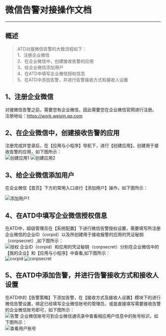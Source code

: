 ﻿
# 微信告警对接操作文档
------

## 概述

> ATD对接微信告警的大致流程如下：<br/>
> 1、注册企业微信<br/>
> 2、在企业微信中，创建接收告警的应用<br/>
> 3、给企业微信添加用户<br/>
> 4、在ATD中填写企业微信授权信息<br/>
> 5、在ATD中添加告警，并进行告警接收方式和接收人设置<br/>



## 1、注册企业微信

对接微信告警之前，需要您有企业微信，因此需要您在企业微信官网进行注册。<br/>
注册地址：https://work.weixin.qq.com<br/>

## 2、在企业微信中，创建接收告警的应用

注册完成并登录后，在【应用与小程序】导航下，进行【创建应用】，创建用于接收告警的应用，如下图所示：<br/>
![创建应用1][1]
![创建应用2][2]

## 3、给企业微信添加用户

在企业微信【首页】下方的常用入口进行【添加用户】操作，如下图所示：<br/>

![添加用户1][7]

## 4、在ATD中填写企业微信授权信息

在ATD中，超级管理员在【系统配置】下进行微信告警授权设置，需要填写所注册企业微信的企业ID（corpid）以及所创建用于接收报警的应用的凭证秘钥（corpsecret）,如下图所示：<br/>
![授权][4]
企业ID（corpid）和应用的凭证秘钥（corpsecret）分别在企业微信中的【我的企业】和【应用与小程序】中查看,如下图所示：<br/>
![corpid][6]
![corpsecret][8]

## 5、在ATD中添加告警，并进行告警接收方式和接收人设置

在ATD中的【告警策略】下添加告警，在【接收方式及接收人设置】模块下的进行微信告警设置，绑定已经填写企业微信账号的管理员，或是直接填写需要接收告警的企业微信账号即可，如下图所示：<br/>
![告警][10]
企业微信账号可到企业微信通讯录中查看相应用户信息中的账号标识，如下图所示：<br/>
![查看用户账号][9]



  [1]: http://omyh4kvaf.bkt.clouddn.com/we1.png
  [2]: http://omyh4kvaf.bkt.clouddn.com/we2.png
  [7]: http://omyh4kvaf.bkt.clouddn.com/we313.png
  [4]: http://omyh4kvaf.bkt.clouddn.com/we4.png
  [6]: http://omyh4kvaf.bkt.clouddn.com/we6.png
  [8]: http://omyh4kvaf.bkt.clouddn.com/we7.png
  [9]: http://omyh4kvaf.bkt.clouddn.com/we8.png
  [10]:  http://omyh4kvaf.bkt.clouddn.com/we9.png


